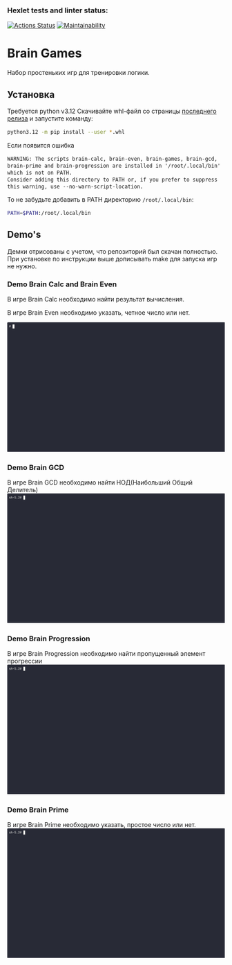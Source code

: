 ### Hexlet tests and linter status:
[![Actions Status](https://github.com/alfacom/python-project-lvl1/actions/workflows/hexlet-check.yml/badge.svg)](https://github.com/alfacom/python-project-lvl1/actions)
[![Maintainability](https://api.codeclimate.com/v1/badges/d6db9ceb52afb5dd82c0/maintainability)](https://codeclimate.com/github/alfacom/python-project-lvl1/maintainability)

# Brain Games
Набор простеньких игр для тренировки логики.

## Установка

Требуется python v3.12
Скачивайте whl-файл со страницы [последнего релиза](https://github.com/alfacom/python-project-lvl1/releases/latest) и запустите команду:
```bash
python3.12 -m pip install --user *.whl
```
Если появится ошибка 
```
WARNING: The scripts brain-calc, brain-even, brain-games, brain-gcd, brain-prime and brain-progression are installed in '/root/.local/bin' which is not on PATH.
Consider adding this directory to PATH or, if you prefer to suppress this warning, use --no-warn-script-location.
```
То не забудьте добавить в PATH директорию `/root/.local/bin`:
```bash
PATH=$PATH:/root/.local/bin
```


## Demo's
Демки отрисованы с учетом, что репозиторий был скачан полностью.
При установке по инструкции выше дописывать make для запуска игр не нужно.

### Demo Brain Calc and Brain Even
В игре Brain Calc необходимо найти результат вычисления.

В игре Brain Even необходимо указать, четное число или нет.

![asciicinema](gif/calc_even.gif)

### Demo Brain GCD

В игре Brain GCD необходимо найти НОД(Наибольший Общий Делитель)
![asciicinema](gif/gcd.gif)

### Demo Brain Progression

В игре Brain Progression необходимо найти пропущенный элемент прогрессии
![asciicinema](gif/progr.gif)

### Demo Brain Prime

В игре Brain Prime необходимо указать, простое число или нет.
![asciicinema](gif/prime.gif)